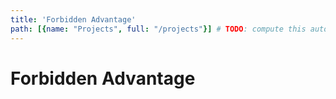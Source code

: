 ```yaml
---
title: 'Forbidden Advantage'
path: [{name: "Projects", full: "/projects"}] # TODO: compute this automatically
---
```

# Forbidden Advantage